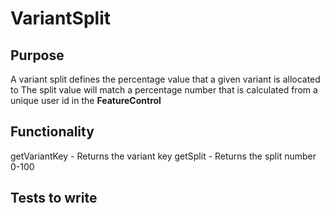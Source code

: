 # VariantSplit
## Purpose
A variant split defines the percentage value that a given variant is allocated to
The split value will match a percentage number that is calculated from a unique user id in the **FeatureControl** 


## Functionality

getVariantKey - Returns the variant key
getSplit - Returns the split number 0-100

## Tests to write
